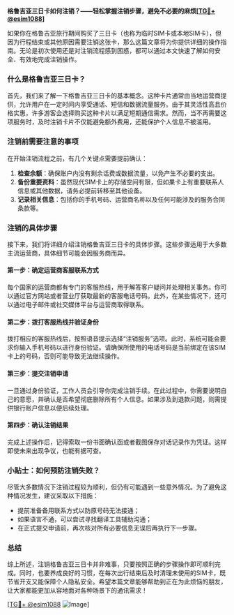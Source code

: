 **格鲁吉亚三日卡如何注销？——轻松掌握注销步骤，避免不必要的麻烦[[TG💪+ @esim1088](https://t.me/s/esim1088)]**

如果你在格鲁吉亚旅行期间购买了三日卡（也称为临时SIM卡或本地SIM卡），但因为行程结束或其他原因需要注销这张卡，那么这篇文章将为你提供详细的操作指南。无论是初次使用还是对注销流程感到困惑，都可以通过本文快速了解如何安全、有效地完成注销操作。

### 什么是格鲁吉亚三日卡？

首先，我们来了解一下格鲁吉亚三日卡的基本概念。这种卡片通常由当地运营商提供，允许用户在一定时间内享受通话、短信和数据流量服务。由于其灵活性高且价格实惠，许多游客会选择购买这种卡片以满足短期通信需求。然而，当不再需要这项服务时，及时注销卡片不仅能避免额外费用，还能保护个人信息不被滥用。

### 注销前需要注意的事项

在开始注销流程之前，有几个关键点需要提前确认：

1. **检查余额**：确保账户内没有剩余话费或数据流量，以免产生不必要的支出。
2. **备份重要资料**：虽然现代SIM卡上的存储空间有限，但如果卡上有重要联系人信息或其他数据，请务必提前转移至其他设备。
3. **记录相关信息**：包括你的手机号码、运营商名称以及任何可能涉及的服务合同条款等。

### 注销的具体步骤

接下来，我们将详细介绍注销格鲁吉亚三日卡的具体步骤。这些步骤适用于大多数主流运营商，具体细节可能会因服务商而异。

#### 第一步：确定运营商客服联系方式
每个国家的运营商都有专门的客服热线，用于解答客户疑问并处理相关事务。你可以通过官方网站或者营业厅获取最新的客服电话号码。此外，在某些情况下，还可以通过电子邮件或社交媒体平台与运营商取得联系。

#### 第二步：拨打客服热线并验证身份
拨打相应的客服热线后，按照语音提示选择“注销服务”选项。此时，系统可能会要求你输入手机号码以进行身份验证。请确保所使用的电话号码是当前绑定在该SIM卡上的号码，否则可能导致无法继续操作。

#### 第三步：提交注销申请
一旦通过身份验证，工作人员会引导你完成注销手续。在此过程中，你需要说明自己的意愿，并确认是否希望彻底删除所有个人信息。如果涉及到退款问题，则需提供银行账户信息以便后续处理。

#### 第四步：确认注销结果
完成上述操作后，记得索取一份书面确认函或者截图保存对话记录作为凭证。这样即使未来出现争议，也能有据可查。

### 小贴士：如何预防注销失败？
尽管大多数情况下注销过程较为顺利，但仍有可能遇到一些意外情况。为了避免这种情况发生，建议采取以下措施：
- 提前准备备用联系方式以防原号码无法接通；
- 如果语言不通，可以尝试寻找翻译工具辅助沟通；
- 在正式提交申请前，再次核对所有必要信息无误后再执行下一步骤。

### 总结
综上所述，注销格鲁吉亚三日卡并非难事，只要按照正确的步骤操作即可顺利完成。同时，也要养成良好的习惯，在每次出行结束后及时清理未使用的SIM卡，既节省开支又能保障个人隐私安全。希望本篇文章能够帮助到正在为此烦恼的朋友，让大家都能更加从容地面对各种场景下的通讯需求！

[[TG💪+ @esim1088](https://t.me/s/esim1088) ![Image](https://i.postimg.cc/4NQfJmqS/Snipaste-2025-05-13-00-14-12.png)]